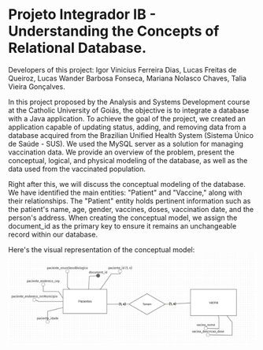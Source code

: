 # Projeto Integrador IB - Understanding the Concepts of Relational Database.
Developers of this project: Igor Vinicius Ferreira Dias, Lucas Freitas de Queiroz, Lucas Wander Barbosa Fonseca, Mariana Nolasco Chaves, Talia Vieira Gonçalves.

In this project proposed by the Analysis and Systems Development course at the Catholic University of Goiás, the objective is to integrate a database with a Java application. To achieve the goal of the project, we created an application capable of updating status, adding, and removing data from a database acquired from the Brazilian Unified Health System (Sistema Único de Saúde - SUS). We used the MySQL server as a solution for managing vaccination data. We provide an overview of the problem, present the conceptual, logical, and physical modeling of the database, as well as the data used from the vaccinated population.

Right after this, we will discuss the conceptual modeling of the database. We have identified the main entities: "Patient" and "Vaccine," along with their relationships. The "Patient" entity holds pertinent information such as the patient's name, age, gender, vaccines, doses, vaccination date, and the person's address. When creating the conceptual model, we assign the document_id as the primary key to ensure it remains an unchangeable record within our database.

Here's the visual representation of the conceptual model:
![Image Alt Text](assets/imagem1.png)
